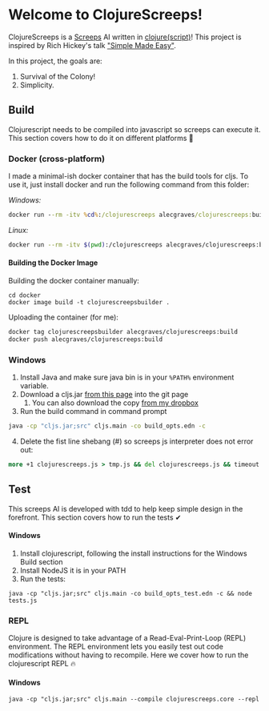 # Welcome to ClojureScreeps!
ClojureScreeps is a [Screeps](https://screeps.com/) AI written in [clojure(script)](https://clojurescript.org/)! 
This project is inspired by Rich Hickey's talk ["Simple Made Easy"](https://www.infoq.com/presentations/Simple-Made-Easy/).

In this project, the goals are:

1. Survival of the Colony!
2. Simplicity.

## Build
Clojurescript needs to be compiled into javascript so screeps can execute it.
This section covers how to do it on different platforms 🚀

### Docker (cross-platform)
I made a minimal-ish docker container that has the build tools for cljs. To use it,
just install docker and run the following command from this folder:

_Windows:_
```bat
docker run --rm -itv %cd%:/clojurescreeps alecgraves/clojurescreeps:build
```
_Linux:_
```bash
docker run --rm -itv $(pwd):/clojurescreeps alecgraves/clojurescreeps:build
```

#### Building the Docker Image
Building the docker container manually:
```
cd docker
docker image build -t clojurescreepsbuilder .
```

Uploading the container (for me):
```bash
docker tag clojurescreepsbuilder alecgraves/clojurescreeps:build
docker push alecgraves/clojurescreeps:build
```

### Windows
1. Install Java and make sure java bin is in your `%PATH%` environment variable.
2. Download a cljs.jar [from this page](https://github.com/clojure/clojurescript/releases)
into the git page
    1. You can also download the copy [from my dropbox](https://www.dropbox.com/s/6zqu2oun6p86kmn/cljs.jar?dl=1)
3. Run the build command in command prompt
```bat
java -cp "cljs.jar;src" cljs.main -co build_opts.edn -c
```
4. Delete the fist line shebang (#) so screeps js interpreter does not error out:
```bat
more +1 clojurescreeps.js > tmp.js && del clojurescreeps.js && timeout 1 && rename tmp.js clojurescreeps.js
```


## Test 
This screeps AI is developed with tdd to help keep simple design in the forefront.
This section covers how to run the tests ✔
#### Windows
1. Install clojurescript, following the install instructions for the Windows Build section
2. Install NodeJS it is in your PATH
2. Run the tests:
```
java -cp "cljs.jar;src" cljs.main -co build_opts_test.edn -c && node tests.js
```

### REPL
Clojure is designed to take advantage of a Read-Eval-Print-Loop (REPL) environment.
The REPL environment lets you easily test out code modifications without having to recompile.
Here we cover how to run the clojurescript REPL 🔥
#### Windows
```
java -cp "cljs.jar;src" cljs.main --compile clojurescreeps.core --repl
```


